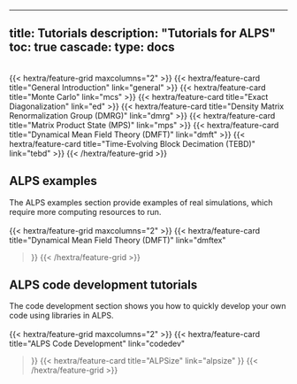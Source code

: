 
---
title: Tutorials
description: "Tutorials for ALPS"
toc: true
cascade:
    type: docs
---
<br>               
{{< hextra/feature-grid maxcolumns="2" >}}
  {{< hextra/feature-card
    title="General Introduction"
    link="general"
  >}}
  {{< hextra/feature-card
    title="Monte Carlo"
    link="mcs"
  >}}
  {{< hextra/feature-card
    title="Exact Diagonalization"
    link="ed"
  >}}
  {{< hextra/feature-card
    title="Density Matrix Renormalization Group (DMRG)"
    link="dmrg"
  >}}
  {{< hextra/feature-card
    title="Matrix Product State (MPS)"
    link="mps"
  >}}
  {{< hextra/feature-card
    title="Dynamical Mean Field Theory (DMFT)"
    link="dmft"
  >}}
  {{< hextra/feature-card
    title="Time-Evolving Block Decimation (TEBD)"
    link="tebd"
  >}}
{{< /hextra/feature-grid >}}

## ALPS examples

The ALPS examples section provide examples of real simulations, which require more computing resources to run.
<br><br>
{{< hextra/feature-grid maxcolumns="2" >}}
  {{< hextra/feature-card
    title="Dynamical Mean Field Theory (DMFT)"
    link="dmftex"
  >}}
{{< /hextra/feature-grid >}}

## ALPS code development tutorials

The code development section shows you how to quickly develop your own code using libraries in ALPS.
 <br><br>
 {{< hextra/feature-grid maxcolumns="2" >}}
  {{< hextra/feature-card
    title="ALPS Code Development"
    link="codedev"
  >}}
  {{< hextra/feature-card
    title="ALPSize"
    link="alpsize"
  >}}
{{< /hextra/feature-grid >}}



